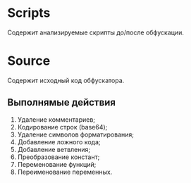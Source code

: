 # Scripts
Содержит анализируемые скрипты до/после обфускации.

# Source
Содержит исходный код обфускатора.

## Выполнямые действия
1) Удаление комментариев;
2) Кодирование строк (base64);
3) Удаление символов форматирования;
4) Добавление ложного кода;
5) Добавление ветвления;
6) Преобразование констант;
7) Переменование функций;
8) Переименование переменных.
